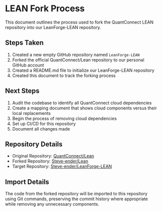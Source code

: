 # LEAN Fork Process

This document outlines the process used to fork the QuantConnect LEAN repository into our LeanForge-LEAN repository.

## Steps Taken

1. Created a new empty GitHub repository named `LeanForge-LEAN`
2. Forked the official QuantConnect/Lean repository to our personal GitHub account
3. Created a README.md file to initialize our LeanForge-LEAN repository
4. Created this document to track the forking process

## Next Steps

1. Audit the codebase to identify all QuantConnect cloud dependencies
2. Create a mapping document that shows cloud components versus their local replacements
3. Begin the process of removing cloud dependencies
4. Set up CI/CD for this repository
5. Document all changes made

## Repository Details

- Original Repository: [QuantConnect/Lean](https://github.com/QuantConnect/Lean)
- Forked Repository: [Steve-ender/Lean](https://github.com/Steve-ender/Lean)
- Target Repository: [Steve-ender/LeanForge-LEAN](https://github.com/Steve-ender/LeanForge-LEAN)

## Import Details

The code from the forked repository will be imported to this repository using Git commands, preserving the commit history where appropriate while removing any unnecessary components.